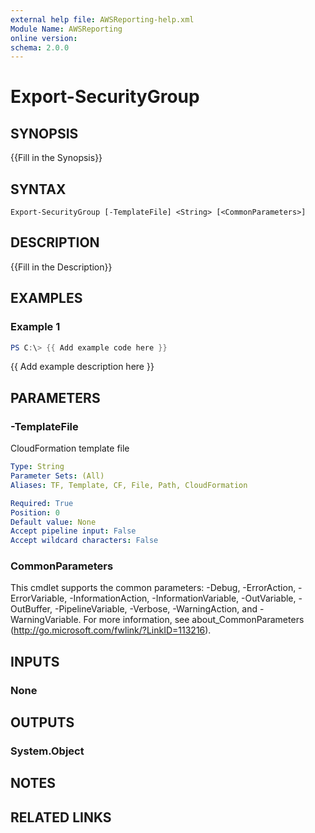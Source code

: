 ```yaml
---
external help file: AWSReporting-help.xml
Module Name: AWSReporting
online version:
schema: 2.0.0
---
```


# Export-SecurityGroup

## SYNOPSIS
{{Fill in the Synopsis}}

## SYNTAX

```
Export-SecurityGroup [-TemplateFile] <String> [<CommonParameters>]
```

## DESCRIPTION
{{Fill in the Description}}

## EXAMPLES

### Example 1
```powershell
PS C:\> {{ Add example code here }}
```

{{ Add example description here }}

## PARAMETERS

### -TemplateFile
CloudFormation template file

```yaml
Type: String
Parameter Sets: (All)
Aliases: TF, Template, CF, File, Path, CloudFormation

Required: True
Position: 0
Default value: None
Accept pipeline input: False
Accept wildcard characters: False
```

### CommonParameters
This cmdlet supports the common parameters: -Debug, -ErrorAction, -ErrorVariable, -InformationAction, -InformationVariable, -OutVariable, -OutBuffer, -PipelineVariable, -Verbose, -WarningAction, and -WarningVariable.
For more information, see about_CommonParameters (http://go.microsoft.com/fwlink/?LinkID=113216).

## INPUTS

### None

## OUTPUTS

### System.Object
## NOTES

## RELATED LINKS
